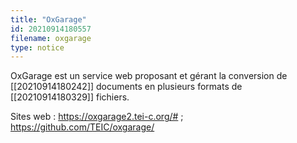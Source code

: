 ```yaml
---
title: "OxGarage"
id: 20210914180557
filename: oxgarage
type: notice
---
```


OxGarage est un service web proposant et gérant la conversion de [[20210914180242]] documents en plusieurs formats de [[20210914180329]] fichiers.

Sites web : <https://oxgarage2.tei-c.org/#> ; <https://github.com/TEIC/oxgarage/>

